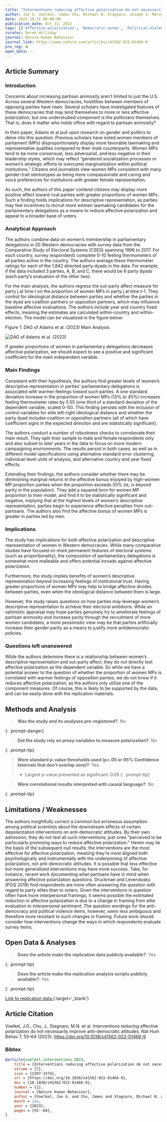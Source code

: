 ```yaml
---
title: "Interventions reducing affective polarization do not necessarily improve anti-democratic attitudes"
author: Jan G. Voelkel, James Chu, Michael N. Stagnaro, Joseph S. Mernyk, Chrystal Redekopp, Sophia L. Pink, James N. Druckman, David G. Rand, Robb Willer
date: 2022-10-31 00:00:00
publication_date: Oct 31, 2022
tags: [['Affective-polarization', 'Democratic-norms', 'Political-Violence', 'US', 'Quantitative', 'Experimental', 'Causal']]
curator: Derek Holliday
journal: Nature Human Behaviour
journal_link: https://www.nature.com/articles/s41562-022-01466-9
pre_reg: ❌
open_data: ✅
---
```


## Article Summary

### Introduction ###
Concerns about increasing partisan animosity aren’t limited to just the U.S. Across several Western democracies, hostilities between members of opposing parties have risen. Several scholars have investigated features of these democracies that may lend themselves to more or less affective polarization, but one understudied component is the politicians themselves. That is, does it matter who holds office with regard to partisan animosity?

In their paper, Adams et al pull upon research on gender and politics to delve into this question. Previous scholars have noted women members of parliament (MPs) disproportionately display more favorable lawmaking and representative qualities compared to their male counterparts. Women MPs tend to be more consensual, less adversarial, and less negative in their leadership styles, which may reflect “gendered socialization processes or women’s strategic efforts to overcome marginalization within political institutions.” Citizens and journalists view women MPs consistent with many gender-trait stereotypes as being more compassionate and caring and voice preferences for institutions with greater female representation. 

As such, the authors of this paper contend citizens may display more positive affect toward rival parties with greater proportions of women MPs. Such a finding holds implications for descriptive representation, as parties may feel incentives to recruit more women lawmaking candidates for the parliamentary delegations as a means to reduce affective polarization and appeal to a broader base of voters.

### Analytical Approach ###
The authors combine data on women’s membership in parliamentary delegations in 20 Western democracies with survey data from the Comparative Study of Electoral Systems (CSES) spanning 1996 to 2017. For each country, survey respondents complete 0-10 feeling thermometers of all parties active in the country. The authors average these thermometer ratings for each of the 1,842 directed party dyads in the data. For example, if the data included 3 parties, A, B, and C, there would be 6 party dyads (each party’s evaluation of the other two). 

For the main analysis, the authors regress the out-party affect measure for party j at time t on the proportion of women MPs in party j at time t-1. They control for ideological distance between parties and whether the parties in the dyad are coalition partners or opposition partners, which may influence baseline affective evaluations. The authors include year and country fixed effects, meaning the estimates are calculated within-country and within-election. The model can be visualized in the figure below:

Figure 1: DAG of Adams et al. (2023) Main Analysis

![DAG of Adams et al. (2023)](https://drive.google.com/file/d/1BlgunxRJBIT-IlQUxWrZnHTvVC76_pcD/view?usp=sharing)

If greater proportions of women in parliamentary delegations decreases affective polarization, we should expect to see a positive and significant coefficient for the main independent variable.

### Main Findings ###
Consistent with their hypothesis, the authors find greater levels of women’s descriptive representation in parties’ parliamentary delegations is associated with warmer feelings toward such parties. A one standard deviation increase in the proportion of women MPs (13% to 45%) increases feeling thermometer rates by 0.55 (one third of a standard deviation of the dependent variable, scaled 0-10). This finding persists with the inclusion of control variables for elite left-right ideological distance and whether the party dyad includes coalition or opposition partners (all of which have coefficient signs in the expected direction and are statistically significant). 

The authors conduct a number of robustness checks to corroborate their main result. They split their sample to male and female respondents only and also subset to later years in the data to focus on more modern campaigning environments. The results persist in both cases, as well as in different model specifications using alternative standard error clustering, individual-level units of analysis, and alternative country and year fixed effects.

Extending their findings, the authors consider whether there may be diminishing marginal returns in the affective bonus enjoyed by high-women MP proportion parties when the proportion exceeds 50% (ie, is beyond parity in the population). They add a squared term for women MP proportion to their model, and find it to be statistically significant and negative, implying that at the highest levels of women’s descriptive representation, parties begin to experience affective penalties from out-partisans. The authors also find the affective bonus of women MPs is greater in parties led by men.

### Implications ###
The study has implications for both affective polarization and descriptive representation of women in Western democracies. While many comparative studies have focused on more permanent features of electoral systems (such as proportionality), the composition of parliamentary delegations is somewhat more malleable and offers potential inroads against affective polarization.

Furthermore, the study implies benefits of women’s descriptive representation beyond increasing feelings of institutional trust. Having greater proportions of women MPs may help to bridge affective divides between parties, even when the ideological distance between them is large.

However, the study raises questions on how parties may leverage women’s descriptive representation to achieve their electoral ambitions. While an optimistic appraisal may hope parties genuinely try to ameliorate feelings of partisan animosity and increase parity through the recruitment of more women candidates, a more pessimistic view may be that parties artificially increase their gender parity as a means to justify more antidemocratic policies. 

### Questions left unanswered ###
While the authors determine there is a relationship between women’s descriptive representation and out-party affect, they do not directly test affective polarization as the dependent variable. So while we have a potential answer to the question of whether the proportion of women MPs is correlated with warmer feelings of opposition parties, we do not know if it reduces affective polarization, as the authors only utilize one of the component measures. Of course, this is likely to be supported by the data, and can be easily done with the replication materials.


## Methods and Analysis

> **Was the study and its analyses pre-registered?**: No
> 
{: .prompt-danger}

> **Did the study rely on proxy variables to measure polarization?**: No
> 
> 
>  
{: .prompt-tip}


> **Were standard p-value thresholds used (p<.05 or 95% Confidence Intervals that don’t overlap zero)?**: Yes
> 
> - Largest p-value presented as significant: 0.05
{: .prompt-tip}

> **Were correlational results interpreted with causal language?**: No
> 
{: .prompt-tip}

## Limitations / Weaknesses

The authors insightfully correct a common but erroneous assumption among political scientists about the downstream effects of certain depolarization interventions on anti-democratic attitudes. By their own admission, they do not test all such interventions; just ones “perceived to be particularly promising ways to reduce affective polarization.” Herein may lie the basis of the subsequent null results; the interventions are the most effective for affective polarization, meaning they’re most aligned both psychologically and instrumentally with the underpinning of affective polarization, not anti-democratic attitudes. It is possible that less effective but more generalized interventions may have more success.  Take, for instance, recent work documenting what partisans have in mind when answering affective polarization questions. Druckman and Levendusky (POQ 2019) find respondents are more often answering the question with regard to party elites than to voters. Given the interventions in question often have more interpersonal framings, it seems possible the estimated reduction in affective polarization is due to a change in framing from elite evaluation to interpersonal sentiment. The question wordings for the anti-democracy and political violence items, however, seem less ambiguous and therefore more resistant to such changes in framing. Future work should consider how interventions change the ways in which respondents evaluate survey items. 

## Open Data & Analyses

> **Does the article make the replication data publicly available?**: Yes
> 
{: .prompt-tip}

> **Does the article make the replication analysis scripts publicly available?**: Yes
> 
{: .prompt-tip}


[Link to replication data.](https://osf.io/n5u9d/){:target='_blank'}

## Article Citation

Voelkel, J.G., Chu, J., Stagnaro, M.N. et al. Interventions reducing affective polarization do not necessarily improve anti-democratic attitudes. Nat Hum Behav 7, 55–64 (2023). https://doi.org/10.1038/s41562-022-01466-9

### Bibtex

```bibtex
@article{voelkel_interventions_2023,
	title = {Interventions reducing affective polarization do not necessarily improve anti-democratic attitudes},
	volume = {7},
	issn = {2397-3374},
	url = {https://doi.org/10.1038/s41562-022-01466-9},
	doi = {10.1038/s41562-022-01466-9},
	number = {1},
	journal = {Nature Human Behaviour},
	author = {Voelkel, Jan G. and Chu, James and Stagnaro, Michael N. and Mernyk, Joseph S. and Redekopp, Chrystal and Pink, Sophia L. and Druckman, James N. and Rand, David G. and Willer, Robb},
	month = jan,
	year = {2023},
	pages = {55--64},
}

```

